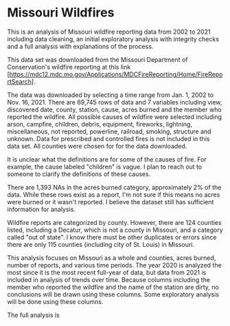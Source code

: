 # Missouri Wildfires
 
This is an analysis of Missouri wildfire reporting data from 2002 to 2021 including data cleaning, an initial exploratory analysis with integrity checks and a full analysis with explanations of the process.

This data set was downloaded from the Missouri Department of Conservation's wildfire reporting at this link [<https://mdc12.mdc.mo.gov/Applications/MDCFireReporting/Home/FireReportSearch>].

The data was downloaded by selecting a time range from Jan. 1, 2002 to Nov. 16, 2021. There are 69,745 rows of data and 7 variables including view, discovered date, county, station, cause, acres burned and the member who reported the wildfire. All possible causes of wildfire were selected including arson, campfire, children, debris, equipment, fireworks, lightning, miscellaneous, not reported, powerline, railroad, smoking, structure and unknown. Data for prescribed and controlled fires is not included in this data set. All counties were chosen for for the data downloaded.

It is unclear what the definitions are for some of the causes of fire. For example, the cause labeled "children" is vague. I plan to reach out to someone to clarify the definitions of these causes.

There are 1,393 NAs in the acres burned category, approximately 2% of the data. While these rows exist as a report, I'm not sure if this means no acres were burned or it wasn't reported. I believe the dataset still has sufficient information for analysis.

Wildfire reports are categorized by county. However, there are 124 counties listed, including a Decatur, which is not a county in Missouri, and a category called "out of state". I know there must be other duplicates or errors since there are only 115 counties (including city of St. Louis) in Missouri.

This analysis focuses on Missouri as a whole and counties, acres burned, number of reports, and various time periods. The year 2020 is analyzed the most since it is the most recent full-year of data, but data from 2021 is included in analysis of trends over time. Because columns including the member who reported the wildfire and the name of the station are dirty, no conclusions will be drawn using these columns. Some exploratory analysis will be done using these columns.

The full analysis is 

